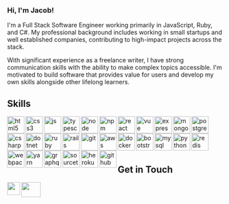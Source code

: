 ### Hi, I'm Jacob! 

I'm a Full Stack Software Engineer working primarily in JavaScript, Ruby, and C#. My professional background includes working in small startups and well established companies, contributing to high-impact projects across the stack.

With significant experience as a freelance writer, I have strong communication skills with the ability to make complex topics accessible. I'm motivated to build software that provides value for users and develop my own skills alongside other lifelong learners. 

## Skills 

<p align="left">
  <img src="https://icongr.am/devicon/html5-original.svg?size=128&color=currentColor" alt="html5" align="left" width="40" height="40"/>
  <img src="https://icongr.am/devicon/css3-original.svg?size=128&color=currentColor" alt="css3" align="left" width="40" height="40"/>
  <img src="https://icongr.am/devicon/javascript-original.svg?size=128&color=currentColor" alt="js" align="left" width="40" height="40"/>
  <img src="https://icongr.am/devicon/typescript-original.svg?size=128&color=currentColor" alt="typescript" align="left" width="40" height="40"/>
  <img src="https://icongr.am/devicon/nodejs-original.svg?size=128&color=currentColor" alt="node" align="left" width="40" height="40"/>
  <img src="https://icongr.am/devicon/npm-original-wordmark.svg?size=128&color=currentColor" alt="npm" align="left" width="40" height="40"/>
  <img src="https://icongr.am/devicon/react-original.svg?size=128&color=currentColor" alt="react" align="left" width="40" height="40"/>
  <img src="https://icongr.am/devicon/vuejs-original.svg?size=128&color=currentColor" alt="vue" align="left" width="40" height="40"/>
  <img src="https://icongr.am/devicon/express-original-wordmark.svg?size=128&color=currentColor" alt="express" align="left" width="40" height="40"/>
  <img src="https://icongr.am/devicon/mongodb-original-wordmark.svg?size=128&color=currentColor" alt="mongodb" align="left" width="40" height="40"/>
  <img src="https://icongr.am/devicon/postgresql-original.svg?size=128&color=currentColor" alt="postgres" align="left" width="40" height="40"/>
  <img src="https://icongr.am/devicon/csharp-original.svg?size=128&color=currentColor" alt="csharp" align="left" width="40" height="40"/>
  <img src="https://icongr.am/devicon/dot-net-original.svg?size=128&color=currentColor" alt="dotnet" align="left" width="40" height="40"/>
  <img src="https://icongr.am/devicon/ruby-original.svg?size=128&color=currentColor" alt="ruby" align="left" width="40" height="40"/>
  <img src="https://icongr.am/devicon/rails-original-wordmark.svg?size=128&color=currentColor" alt="rails" align="left" width="40" height="40"/>
  <img src="https://icongr.am/devicon/git-original.svg?size=128&color=currentColor" alt="git" align="left" width="40" height="40"/>
  
  <br />
  <br />
  <img src="https://icongr.am/devicon/amazonwebservices-original.svg?size=128&color=currentColor" alt="aws" align="left" width="40" height="40"/>
  <img src="https://icongr.am/devicon/docker-original.svg?size=128&color=currentColor" alt="docker" align="left" width="40" height="40"/>
  <img src="https://icongr.am/devicon/bootstrap-plain-wordmark.svg?size=128&color=currentColor" alt="bootstrap" align="left" width="40" height="40"/>
  <img src="https://icongr.am/devicon/mysql-original.svg?size=128&color=currentColor" alt="mysql" align="left" width="40" height="40"/>
  <img src="https://icongr.am/devicon/python-original.svg?size=128&color=currentColor" alt="python" align="left" width="40" height="40"/>
  <img src="https://icongr.am/devicon/redis-original.svg?size=128&color=currentColor" alt="redis" align="left" width="40" height="40"/>
  <img src="https://icongr.am/devicon/webpack-original.svg?size=128&color=currentColor" alt="webpack" align="left" width="40" height="40"/>
  <img src="https://icongr.am/devicon/yarn-original.svg?size=128&color=currentColor" alt="yarn" align="left" width="40" height="40"/>
  <img src="https://upload.wikimedia.org/wikipedia/commons/thumb/1/17/GraphQL_Logo.svg/2048px-GraphQL_Logo.svg.png" alt="graphql" align="left" width="40" height="40"/>
  <img src="https://icongr.am/devicon/sourcetree-original.svg?size=128&color=currentColor" alt="sourcetree" align="left" width="40" height="40"/>
  <img src="https://icongr.am/devicon/heroku-original-wordmark.svg?size=128&color=currentColor" alt="heroku" align="left" width="40" height="40"/>
  <img src="https://icongr.am/devicon/github-original.svg?size=128&color=currentColor" alt="github" align="left" width="40" height="40"/>
</p>

<br />
&emsp;
<br />


## Get in Touch 
<p>
  <a href="https://www.linkedin.com/in/jacob-marthaller/" target="blank"><img align="left" src="https://icongr.am/devicon/linkedin-original.svg?size=128&color=currentColor" height="30" width="30" /></a>
  <a href="https://jacobmarthaller.dev/" target="blank"><img align="left" src="https://icongr.am/fontawesome/child.svg?size=128&color=currentColor" height="35" width="45" /></a>
 </p>

 <br />
 &emsp;
 

